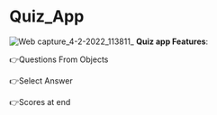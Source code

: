 # Quiz_App

![Web capture_4-2-2022_113811_](https://user-images.githubusercontent.com/95611764/152480903-da47216b-e9c3-405f-a840-0fa0b91b6dbd.jpeg)
**Quiz app Features**: 

👉Questions From Objects

👉Select Answer

👉Scores at end
